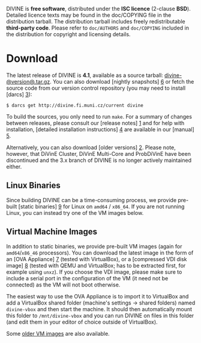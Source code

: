 DIVINE is **free software**, distributed under the **ISC licence** (2-clause
**BSD**). De­tailed licence texts may be found in the doc/COPYING file in the
distribution tarball. The distribution tarball includes freely redistributable
**third-party code**. Please refer to `doc/AUTHORS` and `doc/COPYING` included in the
distribution for co­pyright and licensing details.

Download
========

The latest release of DIVINE is **4.1**, available as a source tarball:
[divine-@version@.tar.gz](download/divine-@version@.tar.gz). You can also download
[nightly snapshots] [6] or fetch the source code from our version control
repository (you may need to install [darcs] [3]):

    $ darcs get http://divine.fi.muni.cz/current divine

To build the sources, you only need to run `make`. For a summary of changes
between releases, please consult our [release notes] [1] and for help with
installation, [detailed installation instructions] [4] are available in our
[manual] [5].

Alternatively, you can also download [older versions] [2]. Please note,
however, that DiVinE Cluster, DiVinE Multi-Core and ProbDiVinE have been
discontinued and the 3.x branch of DIVINE is no longer actively maintained
either.

Linux Binaries
--------------

Since building DIVINE can be a time-consuming process, we provide
pre-built [static binaries] [9] for Linux on `amd64` / `x86_64`. If you are not
running Linux, you can instead try one of the VM images below.

Virtual Machine Images
----------------------

In addition to static binaries, we provide pre-built VM images (again for
`amd64`/`x86_46` processors). You can download the latest image in the form of
an [OVA Appliance] [7] (tested with VirtualBox), or
a [compressed VDI disk image] [8] (tested with QEMU and VirtualBox; has to be
extracted first, for example using `unxz`). If you choose the VDI image, please
make sure to include a serial port in the configuration of the VM (it need not
be connected) as the VM will not boot otherwise.

The easiest way to use the OVA Appliance is to import it to VirtualBox and add
a VirtualBox shared folder (machine's settings → shared folders) named
`divine-vbox` and then start the machine. It should then automatically mount
this folder to `/mnt/divine-vbox` and you can run DIVINE on files in this
folder (and edit them in your editor of choice outside of VirtualBox).

Some [older VM images](download/images/) are also available.

[1]: whatsnew.html
[2]: download
[3]: http://darcs.net
[4]: manual.html#installation
[5]: manual.html
[6]: download/snapshots/
[7]: download/images/divine-@version@.ova
[8]: download/images/divine-@version@.vdi.xz
[9]: download/static-amd64-linux/
